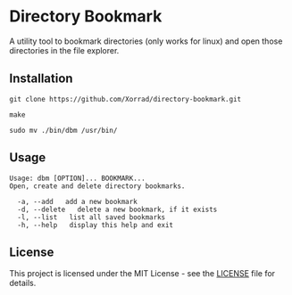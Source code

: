 # Directory Bookmark

A utility tool to bookmark directories (only works for linux) and open those directories in the file explorer.

## Installation

```
git clone https://github.com/Xorrad/directory-bookmark.git
```
```
make
```
```
sudo mv ./bin/dbm /usr/bin/
```

## Usage

```
Usage: dbm [OPTION]... BOOKMARK...
Open, create and delete directory bookmarks.

  -a, --add   add a new bookmark
  -d, --delete   delete a new bookmark, if it exists
  -l, --list   list all saved bookmarks
  -h, --help   display this help and exit
```

## License

This project is licensed under the MIT License - see the [LICENSE](https://raw.githubusercontent.com/Xorrad/directory-bookmark/master/LICENSE) file for details.